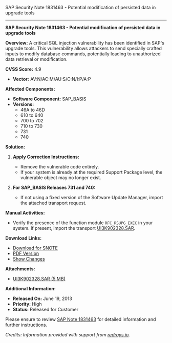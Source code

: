 SAP Security Note 1831463 - Potential modification of persisted data in upgrade tools

---

**SAP Security Note 1831463 - Potential modification of persisted data in upgrade tools**

**Overview:**
A critical SQL injection vulnerability has been identified in SAP's upgrade tools. This vulnerability allows attackers to send specially crafted inputs to modify database commands, potentially leading to unauthorized data retrieval or modification.

**CVSS Score:** 4.9
- **Vector:** AV:N/AC:M/AU:S/C:N/I:P/A:P

**Affected Components:**
- **Software Component:** SAP_BASIS
- **Versions:**
  - 46A to 46D
  - 610 to 640
  - 700 to 702
  - 710 to 730
  - 731
  - 740

**Solution:**
1. **Apply Correction Instructions:**
   - Remove the vulnerable code entirely.
   - If your system is already at the required Support Package level, the vulnerable object may no longer exist.

2. **For SAP_BASIS Releases 731 and 740:**
   - If not using a fixed version of the Software Update Manager, import the attached transport request.

**Manual Activities:**
- Verify the presence of the function module `RFC_RSUPG_EXEC` in your system. If present, import the transport [UI3K902328.SAR](https://me.sap.com/sap/support/sapnotes/public/services/attachment.htm?iv_key=012003146900000039672013&iv_version=0005&iv_guid=3834EBF4F8DB03458615EA7CAF981544).

**Download Links:**
- [Download for SNOTE](https://notesdownloads.sap.com/note/0040000010824782017)
- [PDF Version](https://userapps.support.sap.com/sap/support/sfm/notes/print/0001831463?language=en-US&token=60D274B223BA8EC11D715A8839251780)
- [Show Changes](https://me.sap.com/notesLatestChanges/0001831463/E/diff)

**Attachments:**
- [UI3K902328.SAR (5 MB)](https://me.sap.com/sap/support/sapnotes/public/services/attachment.htm?iv_key=012003146900000039672013&iv_version=0005&iv_guid=3834EBF4F8DB03458615EA7CAF981544)

**Additional Information:**
- **Released On:** June 19, 2013
- **Priority:** High
- **Status:** Released for Customer

Please ensure to review [SAP Note 1831463](https://me.sap.com/notes/1831463) for detailed information and further instructions.

*Credits: Information provided with support from [redrays.io](https://redrays.io).*